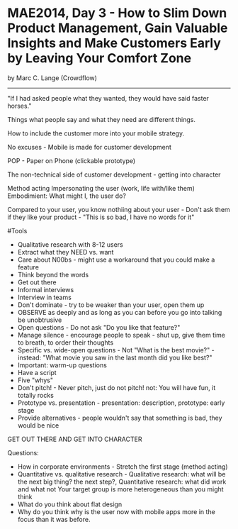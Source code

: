 MAE2014, Day 3 - How to Slim Down Product Management, Gain Valuable Insights and Make Customers Early by Leaving Your Comfort Zone
===
by Marc C. Lange (Crowdflow) 

---
"If I had asked people what they wanted, they would have said faster horses."

Things what people say and what they need are different things.

How to include the customer more into your mobile strategy.

No excuses - Mobile is made for customer development

POP - Paper on Phone (clickable prototype)

The non-technical side of customer development - getting into character

Method acting
Impersonating the user (work, life with/like them)
Embodimient: What might I, the user do?

Compared to your user, you know nothiing about your user - Don't ask them if they like your product - "This is so bad, I have no words for it"

#Tools
* Qualitative research with 8-12 users
* Extract what they NEED vs. want
* Care about N00bs - might use a workaround that you could make a feature
* Think beyond the words
* Get out there
* Informal interviews
* Interview in teams
* Don't dominate - try to be weaker than your user, open them up
* OBSERVE as deeply and as long as you can before you go into talking be unobtrusive 
* Open questions - Do not ask "Do you like that feature?"
* Manage silence - encourage people to speak - shut up, give them time to breath, to order their thoughts
* Specific vs. wide-open questions -  Not "What is the best movie?" - instead: "What movie you saw in the last month did you like best?"
* Important: warm-up questions
* Have a script
* Five "whys"
* Don't pitch! - Never pitch, just do not pitch! not: You will have fun, it totally rocks
* Prototype vs. presentation - presentation: description, prototype: early stage
* Provide alternatives - people wouldn't say that something is bad, they would be nice

GET OUT THERE AND GET INTO CHARACTER

Questions:

* How in corporate environments - Stretch the first stage (method acting)
* Quantitative vs. qualitative research - Qualitative research: what will be the next big thing? the next step?, Quantitative research: what did work and what not
Your target group is more heterogeneous than you might think
* What do you think about flat design
* Why do you think why is the user now with mobile apps more in the focus than it was before.
